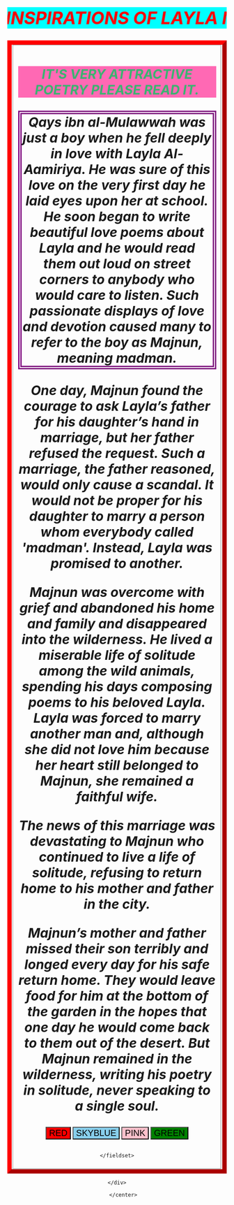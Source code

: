 
<html>
<head>
	<title>welcome</title>
	<style type="text/css">
		p{
			font-size: 30px;
			border: 8px;
		}
		div{
			text-align: center;
			border: 15px solid: black;
		}
		.myDiv {
  border: 10px outset red;  
  text-align: center;
}
h2{
	font-size: 30px;
	color: mediumseagreen;
	background-color: hotpink;
	}
	</style>
</head>
<body>
	<center>
		<h1 style="color: red;background: cyan; font-size: 40px;"><i><marquee behavior="alternate">INSPIRATIONS OF LAYLA MAJNUN</marquee></i></h1> 
		<div>
			<div class="myDiv">
			<fieldset><h2><i><b>IT'S VERY ATTRACTIVE POETRY PLEASE READ IT.</b></i></h2>
		<p style="border-style: double; border-color: purple;" id="p2"><i><b>
			Qays ibn al-Mulawwah was just a boy when he fell deeply in love with Layla Al-Aamiriya. He was sure of this love on the very first day he laid eyes upon her at school. He soon began to write beautiful love poems about Layla and he would read them out loud on street corners to anybody who would care to listen. Such passionate displays of love and devotion caused many to refer to the boy as Majnun, meaning madman.

One day, Majnun found the courage to ask Layla’s father for his daughter’s hand in marriage, but her father refused the request. Such a marriage, the father reasoned, would only cause a scandal. It would not be proper for his daughter to marry a person whom everybody called 'madman'. Instead, Layla was promised to another.

Majnun was overcome with grief and abandoned his home and family and disappeared into the wilderness. He lived a miserable life of solitude among the wild animals, spending his days composing poems to his beloved Layla. Layla was forced to marry another man and, although she did not love him because her heart still belonged to Majnun, she remained a faithful wife.

The news of this marriage was devastating to Majnun who continued to live a life of solitude, refusing to return home to his mother and father in the city.

Majnun’s mother and father missed their son terribly and longed every day for his safe return home. They would leave food for him at the bottom of the garden in the hopes that one day he would come back to them out of the desert. But Majnun remained in the wilderness, writing his poetry in solitude, never speaking to a single soul.</b></i>
		</p>
		<button style="background: red;font-size: 20px;" onclick="red()">RED</button>
		<button style="background: skyblue;font-size: 20px;" onclick="skyblue()">SKYBLUE</button>
		<button style="background: pink;font-size: 20px;" onclick="pink()">PINK</button>
		<button style="background: green;font-size: 20px;" onclick="green()">GREEN</button>
		<script type="text/javascript">
			function red()
			{
				document.getElementById('p2').style.color="red"
			}
			function skyblue()
			{
				document.getElementById('p2').style.color="skyblue"
			}
			function pink()
			{
				document.getElementById('p2').style.color="pink"
			}
			function green()
			{
				document.getElementById('p2').style.color="green"
			}
		</script>

	</fieldset>
</div>

	</div>
	
		</center>

</body>
</html>
